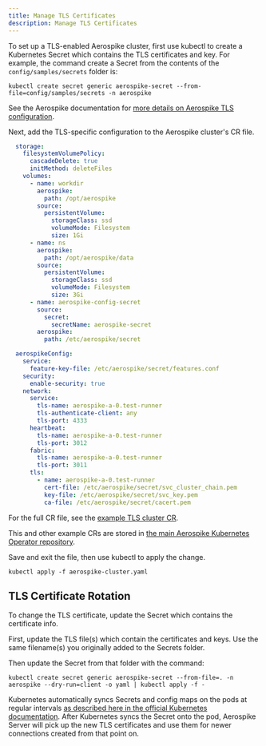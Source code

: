 ```yaml
---
title: Manage TLS Certificates
description: Manage TLS Certificates
---
```


To set up a TLS-enabled Aerospike cluster, first use kubectl to create a Kubernetes Secret which contains the TLS certificates and key. For example, the command create a Secret from the contents of the `config/samples/secrets` folder is:

```shell
kubectl create secret generic aerospike-secret --from-file=config/samples/secrets -n aerospike
```

See the Aerospike documentation for [more details on Aerospike TLS configuration](https://docs.aerospike.com/docs/operations/configure/network/tls/index.html).

Next, add the TLS-specific configuration to the Aerospike cluster's CR file.

```yaml
  storage:
    filesystemVolumePolicy:
      cascadeDelete: true
      initMethod: deleteFiles
    volumes:
      - name: workdir
        aerospike:
          path: /opt/aerospike
        source:
          persistentVolume:
            storageClass: ssd
            volumeMode: Filesystem
            size: 1Gi
      - name: ns
        aerospike:
          path: /opt/aerospike/data
        source:
          persistentVolume:
            storageClass: ssd
            volumeMode: Filesystem
            size: 3Gi
      - name: aerospike-config-secret
        source:
          secret:
            secretName: aerospike-secret
        aerospike:
          path: /etc/aerospike/secret

  aerospikeConfig:
    service:
      feature-key-file: /etc/aerospike/secret/features.conf
    security:
      enable-security: true
    network:
      service:
        tls-name: aerospike-a-0.test-runner
        tls-authenticate-client: any
        tls-port: 4333
      heartbeat:
        tls-name: aerospike-a-0.test-runner
        tls-port: 3012
      fabric:
        tls-name: aerospike-a-0.test-runner
        tls-port: 3011
      tls:
        - name: aerospike-a-0.test-runner
          cert-file: /etc/aerospike/secret/svc_cluster_chain.pem
          key-file: /etc/aerospike/secret/svc_key.pem
          ca-file: /etc/aerospike/secret/cacert.pem

```

For the full CR file, see the [example TLS cluster CR](https://github.com/aerospike/aerospike-kubernetes-operator/blob/master/config/samples/tls_cluster_cr.yaml).

This and other example CRs are stored in [the main Aerospike Kubernetes Operator repository](https://github.com/aerospike/aerospike-kubernetes-operator/tree/master/config/samples).

Save and exit the file, then use kubectl to apply the change.

```shell
kubectl apply -f aerospike-cluster.yaml
```

## TLS Certificate Rotation

To change the TLS certificate, update the Secret which contains the certificate info.

First, update the TLS file(s) which contain the certificates and keys. Use the same filename(s) you originally added to the Secrets folder.

Then update the Secret from that folder with the command:

```shell
kubectl create secret generic aerospike-secret --from-file=. -n aerospike --dry-run=client -o yaml | kubectl apply -f -
```

Kubernetes automatically syncs Secrets and config maps on the pods at regular intervals [as described here in the official Kubernetes documentation](https://kubernetes.io/docs/concepts/configuration/secret/#mounted-secrets-are-updated-automatically). After Kubernetes syncs the Secret onto the pod, Aerospike Server will pick up the new TLS certificates and use them for newer connections created from that point on.

